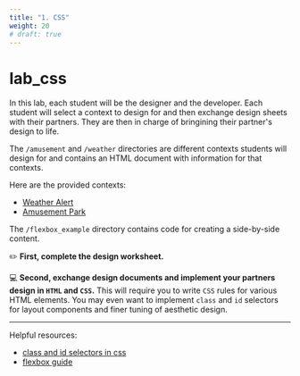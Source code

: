 ```yaml
---
title: "1. CSS"
weight: 20
# draft: true
---
```


# lab_css

In this lab, each student will be the designer and the developer. Each student will select a context to design for and then exchange design sheets with their partners. They are then in charge of bringining their partner's design to life. 

The `/amusement` and `/weather` directories are different contexts students will design for and contains an HTML document
with information for that contexts.

Here are the provided contexts:
- [Weather Alert](weather/)
- [Amusement Park](amusement/)

The `/flexbox_example` directory contains code for creating a side-by-side content. 


✏️ **First, complete the design worksheet.** 


💻 **Second, exchange design documents and implement your partners design in `HTML` and `CSS`.** This will require you to write `CSS` rules for various HTML elements. You may even want to implement `class` and `id` selectors for layout components and finer tuning of aesthetic design. 

---

Helpful resources:
- [class and id selectors in css](https://www.w3schools.com/css/css_selectors.asp#:~:text=The%20CSS%20id%20Selector,the%20id%20of%20the%20element.)
- [flexbox guide](https://css-tricks.com/snippets/css/a-guide-to-flexbox/)
